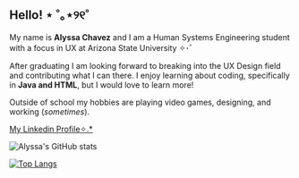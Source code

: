 ## Hello! ⋆ ˚｡⋆୨୧˚
My name is **Alyssa Chavez** and I am a Human Systems Engineering student with a focus in UX at Arizona State University ✧･ﾟ

After graduating I am looking forward to breaking into the UX Design field and contributing what I can there. I enjoy learning about coding, specifically in **Java and HTML**, but I would love to learn more!

Outside of school my hobbies are playing video games, designing, and working (*sometimes*). 

[My Linkedin Profile✧.*](https://www.linkedin.com/in/alyssa-chavez-b9714229b/)

![Alyssa's GitHub stats](https://github-readme-stats.vercel.app/api?username=alyssa0715&show_icons=true&theme=transparent)

[![Top Langs](https://github-readme-stats.vercel.app/api/top-langs/?username=alyssa0715&layout=donut)](https://github.com/alyssa0715/github-readme-stats)
<!--
**alyssa0715/alyssa0715** is a ✨ _special_ ✨ repository because its `README.md` (this file) appears on your GitHub profile.

Here are some ideas to get you started:

- 🔭 I’m currently working on ...
- 🌱 I’m currently learning ...
- 👯 I’m looking to collaborate on ...
- 🤔 I’m looking for help with ...
- 💬 Ask me about ...
- 📫 How to reach me: ...
- 😄 Pronouns: ...
- ⚡ Fun fact: ...
-->
